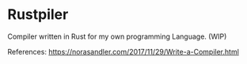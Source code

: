 # Rustpiler

Compiler written in Rust for my own programming Language. (WIP)

References:
https://norasandler.com/2017/11/29/Write-a-Compiler.html
